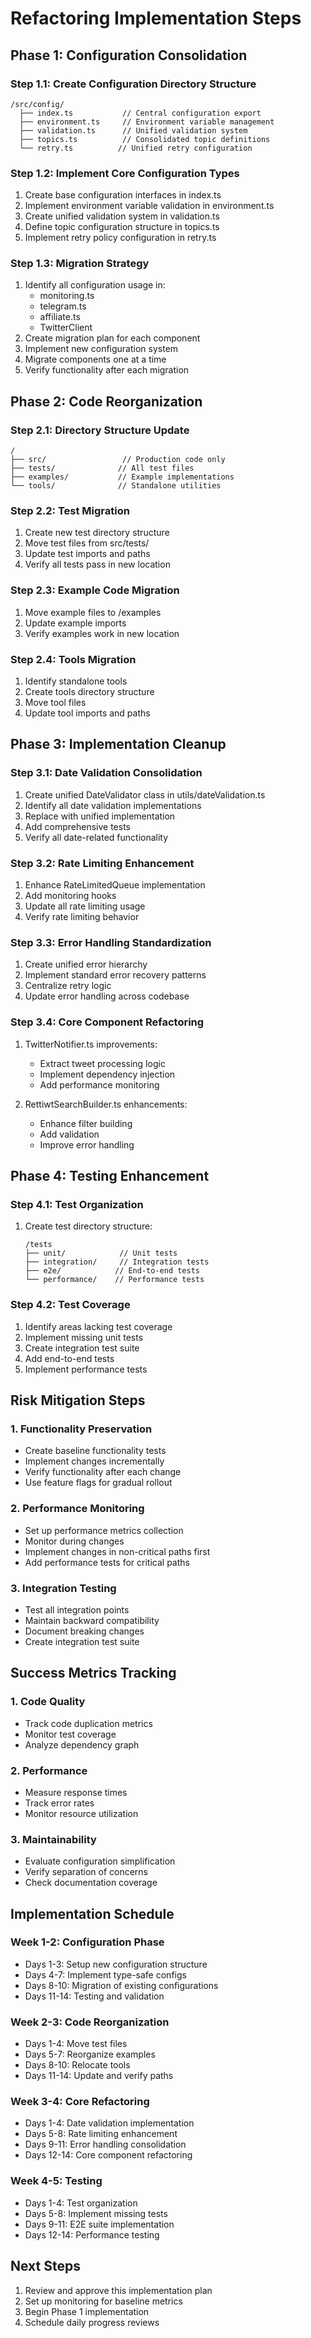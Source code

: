 # Refactoring Implementation Steps

## Phase 1: Configuration Consolidation

### Step 1.1: Create Configuration Directory Structure
```
/src/config/
  ├── index.ts           // Central configuration export
  ├── environment.ts     // Environment variable management
  ├── validation.ts      // Unified validation system
  ├── topics.ts          // Consolidated topic definitions
  └── retry.ts          // Unified retry configuration
```

### Step 1.2: Implement Core Configuration Types
1. Create base configuration interfaces in index.ts
2. Implement environment variable validation in environment.ts
3. Create unified validation system in validation.ts
4. Define topic configuration structure in topics.ts
5. Implement retry policy configuration in retry.ts

### Step 1.3: Migration Strategy
1. Identify all configuration usage in:
   - monitoring.ts
   - telegram.ts
   - affiliate.ts
   - TwitterClient
2. Create migration plan for each component
3. Implement new configuration system
4. Migrate components one at a time
5. Verify functionality after each migration

## Phase 2: Code Reorganization

### Step 2.1: Directory Structure Update
```
/
├── src/                 // Production code only
├── tests/              // All test files
├── examples/           // Example implementations
└── tools/              // Standalone utilities
```

### Step 2.2: Test Migration
1. Create new test directory structure
2. Move test files from src/tests/
3. Update test imports and paths
4. Verify all tests pass in new location

### Step 2.3: Example Code Migration
1. Move example files to /examples
2. Update example imports
3. Verify examples work in new location

### Step 2.4: Tools Migration
1. Identify standalone tools
2. Create tools directory structure
3. Move tool files
4. Update tool imports and paths

## Phase 3: Implementation Cleanup

### Step 3.1: Date Validation Consolidation
1. Create unified DateValidator class in utils/dateValidation.ts
2. Identify all date validation implementations
3. Replace with unified implementation
4. Add comprehensive tests
5. Verify all date-related functionality

### Step 3.2: Rate Limiting Enhancement
1. Enhance RateLimitedQueue implementation
2. Add monitoring hooks
3. Update all rate limiting usage
4. Verify rate limiting behavior

### Step 3.3: Error Handling Standardization
1. Create unified error hierarchy
2. Implement standard error recovery patterns
3. Centralize retry logic
4. Update error handling across codebase

### Step 3.4: Core Component Refactoring
1. TwitterNotifier.ts improvements:
   - Extract tweet processing logic
   - Implement dependency injection
   - Add performance monitoring

2. RettiwtSearchBuilder.ts enhancements:
   - Enhance filter building
   - Add validation
   - Improve error handling

## Phase 4: Testing Enhancement

### Step 4.1: Test Organization
1. Create test directory structure:
   ```
   /tests
   ├── unit/            // Unit tests
   ├── integration/     // Integration tests
   ├── e2e/            // End-to-end tests
   └── performance/    // Performance tests
   ```

### Step 4.2: Test Coverage
1. Identify areas lacking test coverage
2. Implement missing unit tests
3. Create integration test suite
4. Add end-to-end tests
5. Implement performance tests

## Risk Mitigation Steps

### 1. Functionality Preservation
- Create baseline functionality tests
- Implement changes incrementally
- Verify functionality after each change
- Use feature flags for gradual rollout

### 2. Performance Monitoring
- Set up performance metrics collection
- Monitor during changes
- Implement changes in non-critical paths first
- Add performance tests for critical paths

### 3. Integration Testing
- Test all integration points
- Maintain backward compatibility
- Document breaking changes
- Create integration test suite

## Success Metrics Tracking

### 1. Code Quality
- Track code duplication metrics
- Monitor test coverage
- Analyze dependency graph

### 2. Performance
- Measure response times
- Track error rates
- Monitor resource utilization

### 3. Maintainability
- Evaluate configuration simplification
- Verify separation of concerns
- Check documentation coverage

## Implementation Schedule

### Week 1-2: Configuration Phase
- Days 1-3: Setup new configuration structure
- Days 4-7: Implement type-safe configs
- Days 8-10: Migration of existing configurations
- Days 11-14: Testing and validation

### Week 2-3: Code Reorganization
- Days 1-4: Move test files
- Days 5-7: Reorganize examples
- Days 8-10: Relocate tools
- Days 11-14: Update and verify paths

### Week 3-4: Core Refactoring
- Days 1-4: Date validation implementation
- Days 5-8: Rate limiting enhancement
- Days 9-11: Error handling consolidation
- Days 12-14: Core component refactoring

### Week 4-5: Testing
- Days 1-4: Test organization
- Days 5-8: Implement missing tests
- Days 9-11: E2E suite implementation
- Days 12-14: Performance testing

## Next Steps

1. Review and approve this implementation plan
2. Set up monitoring for baseline metrics
3. Begin Phase 1 implementation
4. Schedule daily progress reviews